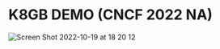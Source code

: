 # K8GB DEMO (CNCF 2022 NA)



![Screen Shot 2022-10-19 at 18 20 12](https://user-images.githubusercontent.com/7195836/196748262-6436e8ba-2d4a-4503-948d-9c60e99dcb74.png)